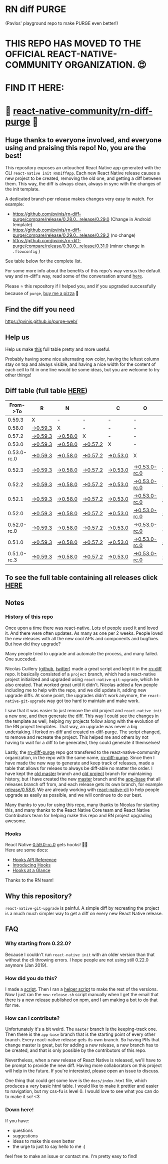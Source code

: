 # RN diff PURGE
(Pavlos' playground repo to make PURGE even better!)

# THIS REPO HAS MOVED TO THE OFFICIAL REACT-NATIVE-COMMUNITY ORGANIZATION. 😍
# FIND IT HERE:  
# 💪 [react-native-community/rn-diff-purge](https://github.com/react-native-community/rn-diff-purge) 🎉
## Huge thanks to everyone involved, and everyone using and praising this repo! No, you are the best!

This repository exposes an untouched React Native app generated with the CLI
`react-native init RnDiffApp`. Each new React Native release causes a new project to be created, removing the old one, and getting a diff between them. This way, the diff is always clean, always in sync with the changes of the init template.

A dedicated branch per release makes changes very easy
to watch. For example:

* https://github.com/pvinis/rn-diff-purge/compare/release/0.28.0...release/0.29.0
(Change in Android template)
* https://github.com/pvinis/rn-diff-purge/compare/release/0.29.0...release/0.29.2
(no change)
* https://github.com/pvinis/rn-diff-purge/compare/release/0.30.0...release/0.31.0
(minor change in `.flowconfig` )

See table below for the complete list.

For some more info about the benefits of this repo's way versus the default way and rn-diff's way, read some of the conversation around [here](https://github.com/react-native-community/discussions-and-proposals/issues/68#issuecomment-452227478).

Please :star: this repository if I helped you, and if you upgraded successfully because of `purge`, [buy me a pizza](https://www.buymeacoffee.com/DGWwHVZ4s) :pizza:

## Find the diff you need
https://pvinis.github.io/purge-web/

## Help us
Help us make [this](https://pvinis.github.io/rn-diff-purge) full table pretty and more useful.

Probably having some nice alternating row color, having the leftest column stay on top and always visible, and having a nice width for the content of each cell to fit in one line would be some ideas, but you are welcome to try other things!

## Diff table (full table [HERE](https://pvinis.github.io/rn-diff-purge))

| From->To    | R                                                                                               | N                                                                                               |                                                                                                 | C                                                                                               | O                                                                                                         | R                                                                                               | E                                                                                               |                                                                                                 | T                                                                                               | E                                                                                                         | A                                                                                               | M   |
| ----------- | ----------------------------------------------------------------------------------------------- | ----------------------------------------------------------------------------------------------- | ----------------------------------------------------------------------------------------------- | ----------------------------------------------------------------------------------------------- | --------------------------------------------------------------------------------------------------------- | ----------------------------------------------------------------------------------------------- | ----------------------------------------------------------------------------------------------- | ----------------------------------------------------------------------------------------------- | ----------------------------------------------------------------------------------------------- | --------------------------------------------------------------------------------------------------------- | ----------------------------------------------------------------------------------------------- | --- |
| 0.59.3      | X                                                                                               | -                                                                                               | -                                                                                               | -                                                                                               | -                                                                                                         | -                                                                                               | -                                                                                               | -                                                                                               | -                                                                                               | -                                                                                                         | -                                                                                               | -   |
| 0.58.0      | [->0.59.3](https://github.com/pvinis/rn-diff-purge/compare/release/0.58.0..release/0.59.3)      | X                                                                                               | -                                                                                               | -                                                                                               | -                                                                                                         | -                                                                                               | -                                                                                               | -                                                                                               | -                                                                                               | -                                                                                                         | -                                                                                               | -   |
| 0.57.2      | [->0.59.3](https://github.com/pvinis/rn-diff-purge/compare/release/0.57.2..release/0.59.3)      | [->0.58.0](https://github.com/pvinis/rn-diff-purge/compare/release/0.57.2..release/0.58.0)      | X                                                                                               | -                                                                                               | -                                                                                                         | -                                                                                               | -                                                                                               | -                                                                                               | -                                                                                               | -                                                                                                         | -                                                                                               | -   |
| 0.53.0      | [->0.59.3](https://github.com/pvinis/rn-diff-purge/compare/release/0.53.0..release/0.59.3)      | [->0.58.0](https://github.com/pvinis/rn-diff-purge/compare/release/0.53.0..release/0.58.0)      | [->0.57.2](https://github.com/pvinis/rn-diff-purge/compare/release/0.53.0..release/0.57.2)      | X                                                                                               | -                                                                                                         | -                                                                                               | -                                                                                               | -                                                                                               | -                                                                                               | -                                                                                                         | -                                                                                               | -   |
| 0.53.0-rc.0 | [->0.59.3](https://github.com/pvinis/rn-diff-purge/compare/release/0.53.0-rc.0..release/0.59.3) | [->0.58.0](https://github.com/pvinis/rn-diff-purge/compare/release/0.53.0-rc.0..release/0.58.0) | [->0.57.2](https://github.com/pvinis/rn-diff-purge/compare/release/0.53.0-rc.0..release/0.57.2) | [->0.53.0](https://github.com/pvinis/rn-diff-purge/compare/release/0.53.0-rc.0..release/0.53.0) | X                                                                                                         | -                                                                                               | -                                                                                               | -                                                                                               | -                                                                                               | -                                                                                                         | -                                                                                               | -   |
| 0.52.3      | [->0.59.3](https://github.com/pvinis/rn-diff-purge/compare/release/0.52.3..release/0.59.3)      | [->0.58.0](https://github.com/pvinis/rn-diff-purge/compare/release/0.52.3..release/0.58.0)      | [->0.57.2](https://github.com/pvinis/rn-diff-purge/compare/release/0.52.3..release/0.57.2)      | [->0.53.0](https://github.com/pvinis/rn-diff-purge/compare/release/0.52.3..release/0.53.0)      | [->0.53.0-rc.0](https://github.com/pvinis/rn-diff-purge/compare/release/0.52.3..release/0.53.0-rc.0)      | X                                                                                               | -                                                                                               | -                                                                                               | -                                                                                               | -                                                                                                         | -                                                                                               | -   |
| 0.52.2      | [->0.59.3](https://github.com/pvinis/rn-diff-purge/compare/release/0.52.2..release/0.59.3)      | [->0.58.0](https://github.com/pvinis/rn-diff-purge/compare/release/0.52.2..release/0.58.0)      | [->0.57.2](https://github.com/pvinis/rn-diff-purge/compare/release/0.52.2..release/0.57.2)      | [->0.53.0](https://github.com/pvinis/rn-diff-purge/compare/release/0.52.2..release/0.53.0)      | [->0.53.0-rc.0](https://github.com/pvinis/rn-diff-purge/compare/release/0.52.2..release/0.53.0-rc.0)      | [->0.52.3](https://github.com/pvinis/rn-diff-purge/compare/release/0.52.2..release/0.52.3)      | X                                                                                               | -                                                                                               | -                                                                                               | -                                                                                                         | -                                                                                               | -   |
| 0.52.1      | [->0.59.3](https://github.com/pvinis/rn-diff-purge/compare/release/0.52.1..release/0.59.3)      | [->0.58.0](https://github.com/pvinis/rn-diff-purge/compare/release/0.52.1..release/0.58.0)      | [->0.57.2](https://github.com/pvinis/rn-diff-purge/compare/release/0.52.1..release/0.57.2)      | [->0.53.0](https://github.com/pvinis/rn-diff-purge/compare/release/0.52.1..release/0.53.0)      | [->0.53.0-rc.0](https://github.com/pvinis/rn-diff-purge/compare/release/0.52.1..release/0.53.0-rc.0)      | [->0.52.3](https://github.com/pvinis/rn-diff-purge/compare/release/0.52.1..release/0.52.3)      | [->0.52.2](https://github.com/pvinis/rn-diff-purge/compare/release/0.52.1..release/0.52.2)      | X                                                                                               | -                                                                                               | -                                                                                                         | -                                                                                               | -   |
| 0.52.0      | [->0.59.3](https://github.com/pvinis/rn-diff-purge/compare/release/0.52.0..release/0.59.3)      | [->0.58.0](https://github.com/pvinis/rn-diff-purge/compare/release/0.52.0..release/0.58.0)      | [->0.57.2](https://github.com/pvinis/rn-diff-purge/compare/release/0.52.0..release/0.57.2)      | [->0.53.0](https://github.com/pvinis/rn-diff-purge/compare/release/0.52.0..release/0.53.0)      | [->0.53.0-rc.0](https://github.com/pvinis/rn-diff-purge/compare/release/0.52.0..release/0.53.0-rc.0)      | [->0.52.3](https://github.com/pvinis/rn-diff-purge/compare/release/0.52.0..release/0.52.3)      | [->0.52.2](https://github.com/pvinis/rn-diff-purge/compare/release/0.52.0..release/0.52.2)      | [->0.52.1](https://github.com/pvinis/rn-diff-purge/compare/release/0.52.0..release/0.52.1)      | X                                                                                               | -                                                                                                         | -                                                                                               | -   |
| 0.52.0-rc.0 | [->0.59.3](https://github.com/pvinis/rn-diff-purge/compare/release/0.52.0-rc.0..release/0.59.3) | [->0.58.0](https://github.com/pvinis/rn-diff-purge/compare/release/0.52.0-rc.0..release/0.58.0) | [->0.57.2](https://github.com/pvinis/rn-diff-purge/compare/release/0.52.0-rc.0..release/0.57.2) | [->0.53.0](https://github.com/pvinis/rn-diff-purge/compare/release/0.52.0-rc.0..release/0.53.0) | [->0.53.0-rc.0](https://github.com/pvinis/rn-diff-purge/compare/release/0.52.0-rc.0..release/0.53.0-rc.0) | [->0.52.3](https://github.com/pvinis/rn-diff-purge/compare/release/0.52.0-rc.0..release/0.52.3) | [->0.52.2](https://github.com/pvinis/rn-diff-purge/compare/release/0.52.0-rc.0..release/0.52.2) | [->0.52.1](https://github.com/pvinis/rn-diff-purge/compare/release/0.52.0-rc.0..release/0.52.1) | [->0.52.0](https://github.com/pvinis/rn-diff-purge/compare/release/0.52.0-rc.0..release/0.52.0) | X                                                                                                         | -                                                                                               | -   |
| 0.51.0      | [->0.59.3](https://github.com/pvinis/rn-diff-purge/compare/release/0.51.0..release/0.59.3)      | [->0.58.0](https://github.com/pvinis/rn-diff-purge/compare/release/0.51.0..release/0.58.0)      | [->0.57.2](https://github.com/pvinis/rn-diff-purge/compare/release/0.51.0..release/0.57.2)      | [->0.53.0](https://github.com/pvinis/rn-diff-purge/compare/release/0.51.0..release/0.53.0)      | [->0.53.0-rc.0](https://github.com/pvinis/rn-diff-purge/compare/release/0.51.0..release/0.53.0-rc.0)      | [->0.52.3](https://github.com/pvinis/rn-diff-purge/compare/release/0.51.0..release/0.52.3)      | [->0.52.2](https://github.com/pvinis/rn-diff-purge/compare/release/0.51.0..release/0.52.2)      | [->0.52.1](https://github.com/pvinis/rn-diff-purge/compare/release/0.51.0..release/0.52.1)      | [->0.52.0](https://github.com/pvinis/rn-diff-purge/compare/release/0.51.0..release/0.52.0)      | [->0.52.0-rc.0](https://github.com/pvinis/rn-diff-purge/compare/release/0.51.0..release/0.52.0-rc.0)      | X                                                                                               | -   |
| 0.51.0-rc.3 | [->0.59.3](https://github.com/pvinis/rn-diff-purge/compare/release/0.51.0-rc.3..release/0.59.3) | [->0.58.0](https://github.com/pvinis/rn-diff-purge/compare/release/0.51.0-rc.3..release/0.58.0) | [->0.57.2](https://github.com/pvinis/rn-diff-purge/compare/release/0.51.0-rc.3..release/0.57.2) | [->0.53.0](https://github.com/pvinis/rn-diff-purge/compare/release/0.51.0-rc.3..release/0.53.0) | [->0.53.0-rc.0](https://github.com/pvinis/rn-diff-purge/compare/release/0.51.0-rc.3..release/0.53.0-rc.0) | [->0.52.3](https://github.com/pvinis/rn-diff-purge/compare/release/0.51.0-rc.3..release/0.52.3) | [->0.52.2](https://github.com/pvinis/rn-diff-purge/compare/release/0.51.0-rc.3..release/0.52.2) | [->0.52.1](https://github.com/pvinis/rn-diff-purge/compare/release/0.51.0-rc.3..release/0.52.1) | [->0.52.0](https://github.com/pvinis/rn-diff-purge/compare/release/0.51.0-rc.3..release/0.52.0) | [->0.52.0-rc.0](https://github.com/pvinis/rn-diff-purge/compare/release/0.51.0-rc.3..release/0.52.0-rc.0) | [->0.51.0](https://github.com/pvinis/rn-diff-purge/compare/release/0.51.0-rc.3..release/0.51.0) | X   |

## To see the full table containing all releases click [HERE](https://pvinis.github.io/rn-diff-purge)

## Notes

### History of this repo

Once upon a time there was react-native. Lots of people used it and loved it. And there were often updates. As many as one per 2 weeks. People loved the new releases with all the new cool APIs and components and bugfixes. But how did they upgrade?

Many people tried to upgrade and automate the process, and many failed. One succeded.

Nicolas Cuillery ([github](https://github.com/ncuillery), [twitter](https://twitter.com/ncuillery)) made a great script and kept it in the [rn-diff](https://github.com/ncuillery/rn-diff) repo. It basically consisted of a `project` branch, which had a react-native project initialized and upgraded using `react-native-git-upgrade`, which he also created. That worked great until it didn't. Nicolas added a few people including me to help with the repo, and we did update it, adding new upgrade diffs. At some point, the upgrades didn't work anymore, the `react-native-git-upgrade` way got too hard to maintain and make work.

I saw that it was easier to just remove the old project and `react-native init` a new one, and then generate the diff. This way I could see the changes in the template as well, helping my projects follow along with the evolution of the RN project templates. That way, an upgrade was never a big undertaking. I forked [rn-diff](https://github.com/ncuillery/rn-diff) and created [rn-diff-purge](https://github.com/pvinis/rn-diff-purge). The script changed, to remove and recreate the project. This helped me and others by not having to wait for a diff to be generated, they could generate it themselves!

Lastly, the [rn-diff-purge](https://github.com/pvinis/rn-diff-purge) repo got transfered to the react-native-community organization, in the repo with the same name, [rn-diff-purge](https://github.com/react-native-community/rn-diff-purge). Since then I have made the new way to generate and keep track of releases, made a table that allows for releaes to always be diff-able no matter the order. I have kept the [old master](https://github.com/pvinis/rn-diff-purge/tree/old/master) branch and [old project](https://github.com/pvinis/rn-diff-purge/tree/old/project) branch for maintaining history, but I have created the new [master](https://github.com/pvinis/rn-diff-purge/tree/master) branch and the [app-base](https://github.com/pvinis/rn-diff-purge/tree/app-base) that all releases branch off from, and each release gets its own branch, for example [release/0.58.6](https://github.com/pvinis/rn-diff-purge/tree/release/0.58.6). We are already working with [react-native-cli](https://github.com/react-native-community/react-native-cli) to help people upgrade as easily as possible, and we will continue to do our best.

Many thanks to you for using this repo, many thanks to Nicolas for starting this, and many thanks to the React Native Core team and React Native Contributors team for helping make this repo and RN project upgrading awesome.

### Hooks
React Native [0.59.0-rc.0](https://github.com/pvinis/rn-diff-purge#version-changes) gets hooks! 🎉🥳  
Here are some docs:
- [Hooks API Reference](https://reactjs.org/docs/hooks-reference.html)
- [Introducing Hooks](https://reactjs.org/docs/hooks-intro.html)
- [Hooks at a Glance](https://reactjs.org/docs/hooks-overview.html)

Thanks to the RN team!

## Why this repository?
`react-native-git-upgrade` is painful. A simple diff by recreating the project is a much much simpler way to get a diff on every new React Native release.

## FAQ

### Why starting from 0.22.0?

Because I couldn't run `react-native init` with an older version than that without the cli throwing errors. I hope people are not using still 0.22.0 anymore (Jan 2019).

### How did you do this?

I made a [script](https://github.com/pvinis/rn-diff-purge/blob/master/new-release.sh). Then I ran a [helper script](https://github.com/pvinis/rn-diff-purge/blob/master/new-release.sh) to make the rest of the versions.
Now I just ran the `new-release.sh` script manually when I get the email that there is a new release published on npm, and I am making a bot to do that for me.

### How can I contribute?

Unfortunately it's a bit weird. The `master` branch is the keeping-track one. Then there is the `app-base` branch that is the starting point of every other branch. Every react-native release gets its own branch. So having PRs that change master is great, but for adding a new release, a new branch has to be created, and that is only possible by the contributors of this repo.

Nevertheless, when a new release of React Native is released, we'll have to be prompt to provide
the new diff. Having more collaborators on this project will help in the future. If you're interested, please open an issue to discuss.

One thing that could get some love is the `docs/index.html` file, which produces a very basic html table. I would like to make it prettier and easier to navigation, but my css-fu is level 0. I would love to see what you can do to make it so! <3

### Down here!

If you have: 
- questions
- suggestions
- ideas to make this even better
- the urge to just to say hello to me :)

feel free to make an issue or contact me. I'm pretty easy to find!
